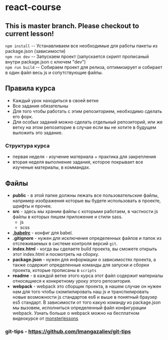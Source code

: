 # react-course
## This is master branch. Please checkout to current lesson!

`npm install` -- Устанавливаем все необходимые для работы пакеты из package.json (зависимости) <br/>
`npm run dev` -- Запускаем проект (запускается скрипт прописаный внутри package.json с ключем "dev") <br/>
`npm run build` -- Собираем проект для релиза, оптимизирует и собирает в один файл весь js и сопутствующие файлы.

## Правила курса
- Каждый урок находиться в своей ветке
- Все задания обязательны
- Для того чтобы работать с этим репозиторием, необходимо сделать его форк. 
- Для особых заданий можно сделать отдельный репозиторий, или же ветку на этом репозиторие в случае если вы не хотите в будущем выложить это задание. 

### Структура курса
- первая неделя - изучение материала + практика для закрепления
- вторая неделя выполнение задания, которое покрывает все изученые материалы, в коммандах. 

## Файлы
- **public** - в этой папке должны лежать все пользовательские файлы, например изображения которые вы будете использовать в проекте, шрифты и прочее. 
- **src** - здесь мы храним файлы с которыми работаем, в частности js файлы в которых пишем приложение и стили sass.
    - js
    - scss
- [**.babelrc**](https://babeljs.io/docs/usage/babelrc/) - конфиг для babel.
- **.gitignore** - нужен для исключения определенных файлов и папок из отслеживаемых в системе контроля версий `git`.
- **index.html** - когда вы сделаете build проекта, вы сможете открыть этот index.html и посмотреть на сборку. 
- **package.json** - нужен для информации о зависимостях проекта, а также содержит определенные команды для запуски и сборки проекта, которые прописаны в `scripts`
- **readme** - в каждой ветке этого курса этот файл содержит материалы относящиеся к конкретному уроку этого репозитория.
- **webpack** - webpack это сборщик проекта, в нашем случае он нужен нам для того чтобы скомпилировать наш js и транспилировать новые возможности js стандартов es6 и выше в понятный браузер es5 стандарт. В зависимости от того какую команду из package.json мы вызовем, исполниться определенный файл конфигурации webpack. Узнать больше о webpack можно на бесплатном видеокурсе от [monsterlessons](https://monsterlessons.com/project/series/sborshik-modulej-webpack)

### git-tips - https://github.com/Imangazaliev/git-tips